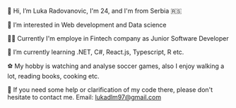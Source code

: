 👋 Hi, I’m Luka Radovanovic, I'm 24, and I'm from Serbia 🇷🇸

👀 I’m interested in Web development and Data science 

👨‍💻  Currently I'm employe in Fintech company as Junior Software Developer

📖 I’m currently learning .NET, C#, React.js, Typescript, R etc.

⚽ My hobby is watching and analyse soccer games, also I enjoy walking a lot, reading books, cooking etc.

📇 If you need some help or clarification of my code there, please don't hesitate to contact me. Email: lukadlm97@gmail.com
